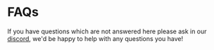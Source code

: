 # FAQs

If you have questions which are not answered here please ask in our [discord](https://discord.com/invite/apegang), we'd be happy to help with any questions you have!
